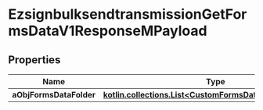 
# EzsignbulksendtransmissionGetFormsDataV1ResponseMPayload

## Properties
| Name | Type | Description | Notes |
| ------------ | ------------- | ------------- | ------------- |
| **aObjFormsDataFolder** | [**kotlin.collections.List&lt;CustomFormsDataFolderResponse&gt;**](CustomFormsDataFolderResponse.md) |  |  |



